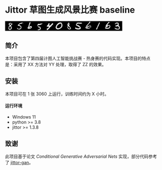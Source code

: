 # Jittor 草图生成风景比赛 baseline
![主要结果](https://github.com/befallenStar/ConditionalGAN-befallenStar/blob/master/result.png)
## 简介
本项目包含了第四届计图人工智能挑战赛 - 热身赛的代码实现。本项目的特点是：采用了 XX 方法对 YY 处理，取得了 ZZ 的效果。

## 安装
本项目可在 1 张 3060 上运行，训练时间约为 X 小时。

#### 运行环境
- Windows 11
- python >= 3.8
- jittor >= 1.3.8

## 致谢
此项目基于论文 *Conditional Generative Adversarial Nets* 实现，部分代码参考了 [jittor-gan](https://github.com/Jittor/gan-jittor)。
